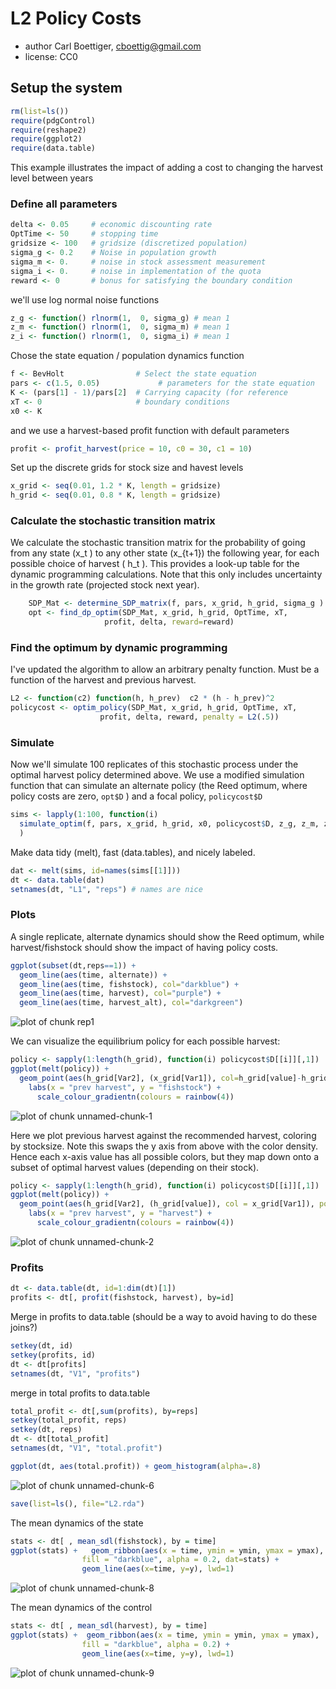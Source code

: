 




# L2 Policy Costs 
 * author Carl Boettiger, <cboettig@gmail.com>
 * license: CC0

## Setup the system



```r
rm(list=ls())   
require(pdgControl)
require(reshape2)
require(ggplot2)
require(data.table)
```



This example illustrates the impact of adding a cost to changing the harvest level between years 

### Define all parameters 


```r
delta <- 0.05     # economic discounting rate
OptTime <- 50     # stopping time
gridsize <- 100   # gridsize (discretized population)
sigma_g <- 0.2    # Noise in population growth
sigma_m <- 0.     # noise in stock assessment measurement
sigma_i <- 0.     # noise in implementation of the quota
reward <- 0       # bonus for satisfying the boundary condition
```




we'll use log normal noise functions


```r
z_g <- function() rlnorm(1,  0, sigma_g) # mean 1
z_m <- function() rlnorm(1,  0, sigma_m) # mean 1
z_i <- function() rlnorm(1,  0, sigma_i) # mean 1
```





Chose the state equation / population dynamics function


```r
f <- BevHolt                # Select the state equation
pars <- c(1.5, 0.05)             # parameters for the state equation
K <- (pars[1] - 1)/pars[2]  # Carrying capacity (for reference 
xT <- 0                     # boundary conditions
x0 <- K
```




and we use a harvest-based profit function with default parameters


```r
profit <- profit_harvest(price = 10, c0 = 30, c1 = 10)
```




Set up the discrete grids for stock size and havest levels


```r
x_grid <- seq(0.01, 1.2 * K, length = gridsize)  
h_grid <- seq(0.01, 0.8 * K, length = gridsize)  
```





### Calculate the stochastic transition matrix
We calculate the stochastic transition matrix for the probability of going from any state \(x_t \) to any other state \(x_{t+1}\) the following year, for each possible choice of harvest \( h_t \).  This provides a look-up table for the dynamic programming calculations. Note that this only includes uncertainty in the growth rate (projected stock next year). 


```r
    SDP_Mat <- determine_SDP_matrix(f, pars, x_grid, h_grid, sigma_g )
    opt <- find_dp_optim(SDP_Mat, x_grid, h_grid, OptTime, xT, 
                     profit, delta, reward=reward)
```



### Find the optimum by dynamic programming 

I've updated the algorithm to allow an arbitrary penalty function. Must be a function of the harvest and previous harvest. 


```r
L2 <- function(c2) function(h, h_prev)  c2 * (h - h_prev)^2
policycost <- optim_policy(SDP_Mat, x_grid, h_grid, OptTime, xT, 
                    profit, delta, reward, penalty = L2(.5))
```





### Simulate 
Now we'll simulate 100 replicates of this stochastic process under the optimal harvest policy determined above.  We use a modified simulation function that can simulate an alternate policy (the Reed optimum, where policy costs are zero, `opt$D` ) and a focal policy, `policycost$D`



```r
sims <- lapply(1:100, function(i)
  simulate_optim(f, pars, x_grid, h_grid, x0, policycost$D, z_g, z_m, z_i, opt$D, profit=profit, penalty=L2(.5))
  )
```





Make data tidy (melt), fast (data.tables), and nicely labeled.


```r
dat <- melt(sims, id=names(sims[[1]]))  
dt <- data.table(dat)
setnames(dt, "L1", "reps") # names are nice
```




### Plots 

A single replicate, alternate dynamics should show the Reed optimum, while harvest/fishstock should show the impact of having policy costs. 


```r
ggplot(subset(dt,reps==1)) +
  geom_line(aes(time, alternate)) +
  geom_line(aes(time, fishstock), col="darkblue") +
  geom_line(aes(time, harvest), col="purple") + 
  geom_line(aes(time, harvest_alt), col="darkgreen") 
```

![plot of chunk rep1](http://farm7.staticflickr.com/6217/7022504497_f8640e9b29_o.png) 



We can visualize the equilibrium policy for each possible harvest:



```r
policy <- sapply(1:length(h_grid), function(i) policycost$D[[i]][,1])
ggplot(melt(policy)) + 
  geom_point(aes(h_grid[Var2], (x_grid[Var1]), col=h_grid[value]-h_grid[Var2])) + 
    labs(x = "prev harvest", y = "fishstock") +
      scale_colour_gradientn(colours = rainbow(4)) 
```

![plot of chunk unnamed-chunk-1](http://farm7.staticflickr.com/6215/6876402824_e12427d21f_o.png) 


Here we plot previous harvest against the recommended harvest, coloring by stocksize.  Note this swaps the y axis from above with the color density.  Hence each x-axis value has all possible colors, but they map down onto a subset of optimal harvest values (depending on their stock). 


```r
policy <- sapply(1:length(h_grid), function(i) policycost$D[[i]][,1])
ggplot(melt(policy)) + 
  geom_point(aes(h_grid[Var2], (h_grid[value]), col = x_grid[Var1]), position=position_jitter(w=.005,h=.005), alpha=.5) + 
    labs(x = "prev harvest", y = "harvest") +
      scale_colour_gradientn(colours = rainbow(4)) 
```

![plot of chunk unnamed-chunk-2](http://farm7.staticflickr.com/6031/7022504953_480d34bdd9_o.png) 



### Profits


```r
dt <- data.table(dt, id=1:dim(dt)[1])
profits <- dt[, profit(fishstock, harvest), by=id]
```




Merge in profits to data.table (should be a way to avoid having to do these joins?)


```r
setkey(dt, id)
setkey(profits, id)
dt <- dt[profits]
setnames(dt, "V1", "profits")
```




merge in total profits to data.table


```r
total_profit <- dt[,sum(profits), by=reps]
setkey(total_profit, reps)
setkey(dt, reps)
dt <- dt[total_profit]
setnames(dt, "V1", "total.profit")
```






```r
ggplot(dt, aes(total.profit)) + geom_histogram(alpha=.8)
```

![plot of chunk unnamed-chunk-6](http://farm7.staticflickr.com/6117/6876403218_1ea6ae7de3_o.png) 




```r
save(list=ls(), file="L2.rda")
```




The mean dynamics of the state


```r
stats <- dt[ , mean_sdl(fishstock), by = time]
ggplot(stats) +   geom_ribbon(aes(x = time, ymin = ymin, ymax = ymax),
                fill = "darkblue", alpha = 0.2, dat=stats) +
                geom_line(aes(x=time, y=y), lwd=1) 
```

![plot of chunk unnamed-chunk-8](http://farm8.staticflickr.com/7213/7022505337_94f3723240_o.png) 


The mean dynamics of the control


```r
stats <- dt[ , mean_sdl(harvest), by = time]
ggplot(stats) +  geom_ribbon(aes(x = time, ymin = ymin, ymax = ymax),
                fill = "darkblue", alpha = 0.2) +
                geom_line(aes(x=time, y=y), lwd=1) 
```

![plot of chunk unnamed-chunk-9](http://farm7.staticflickr.com/6093/7022505501_68f842fc7c_o.png) 

